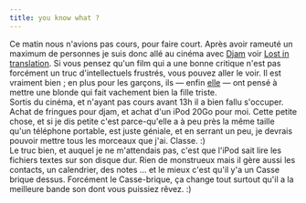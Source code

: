 ```yaml
---
title: you know what ?
---
```


Ce matin nous n'avions pas cours, pour faire court. Après avoir rameuté un
maximum de personnes je suis donc allé au cinéma avec
[Djam](http://dailydjam.free.fr) voir [Lost in
translation](http://www.imdb.com/title/tt0335266/). Si vous pensez qu'un film
qui a une bonne critique n'est pas forcément un truc d'intellectuels frustrés,
vous pouvez aller le voir. Il est vraiment bien ; en plus pour les garçons,
ils — enfin [elle](http://www.imdb.com/name/nm0001068/) — ont pensé à mettre
une blonde qui fait vachement bien la fille triste.  
Sortis du cinéma, et n'ayant pas cours avant 13h il a bien fallu s'occuper.
Achat de fringues pour djam, et achat d'un iPod 20Go pour moi. Cette petite
chose, et si je dis petite c'est parce-qu'elle a à peu près la même taille
qu'un téléphone portable, est juste géniale, et en serrant un peu, je devrais
pouvoir mettre tous les morceaux que j'ai. Classe. :)  
Le truc bien, et auquel je ne m'attendais pas, c'est que l'iPod sait lire les
fichiers textes sur son disque dur. Rien de monstrueux mais il gère aussi les
contacts, un calendrier, des notes ... et le mieux c'est qu'il y'a un Casse
brique dessus. Forcément le Casse-brique, ça change tout surtout qu'il a la
meilleure bande son dont vous puissiez rêvez. :)

